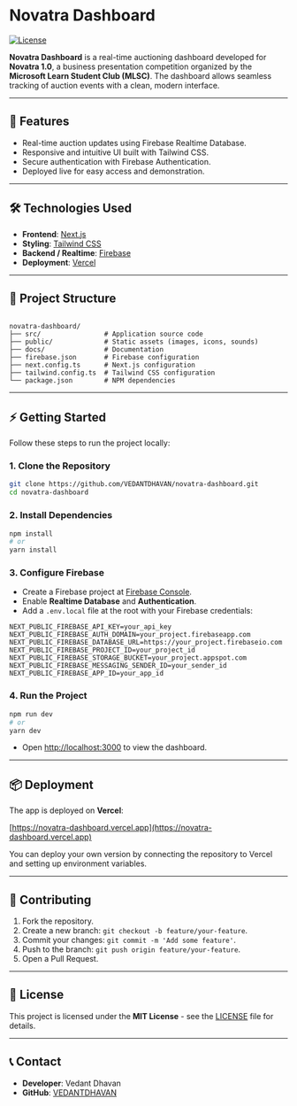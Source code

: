 # Novatra Dashboard

[![License](https://img.shields.io/badge/License-MIT-blue.svg)](LICENSE)

**Novatra Dashboard** is a real-time auctioning dashboard developed for **Novatra 1.0**, a business presentation competition organized by the **Microsoft Learn Student Club (MLSC)**. The dashboard allows seamless tracking of auction events with a clean, modern interface.

---

## 🚀 Features

- Real-time auction updates using Firebase Realtime Database.
- Responsive and intuitive UI built with Tailwind CSS.
- Secure authentication with Firebase Authentication.
- Deployed live for easy access and demonstration.

---

## 🛠 Technologies Used

- **Frontend**: [Next.js](https://nextjs.org/)
- **Styling**: [Tailwind CSS](https://tailwindcss.com/)
- **Backend / Realtime**: [Firebase](https://firebase.google.com/)
- **Deployment**: [Vercel](https://vercel.com/)

---

## 📁 Project Structure

```

novatra-dashboard/
├── src/                # Application source code
├── public/             # Static assets (images, icons, sounds)
├── docs/               # Documentation
├── firebase.json       # Firebase configuration
├── next.config.ts      # Next.js configuration
├── tailwind.config.ts  # Tailwind CSS configuration
└── package.json        # NPM dependencies

````

---

## ⚡ Getting Started

Follow these steps to run the project locally:

### 1. Clone the Repository

```bash
git clone https://github.com/VEDANTDHAVAN/novatra-dashboard.git
cd novatra-dashboard
````

### 2. Install Dependencies

```bash
npm install
# or
yarn install
```

### 3. Configure Firebase

* Create a Firebase project at [Firebase Console](https://console.firebase.google.com/).
* Enable **Realtime Database** and **Authentication**.
* Add a `.env.local` file at the root with your Firebase credentials:

```
NEXT_PUBLIC_FIREBASE_API_KEY=your_api_key
NEXT_PUBLIC_FIREBASE_AUTH_DOMAIN=your_project.firebaseapp.com
NEXT_PUBLIC_FIREBASE_DATABASE_URL=https://your_project.firebaseio.com
NEXT_PUBLIC_FIREBASE_PROJECT_ID=your_project_id
NEXT_PUBLIC_FIREBASE_STORAGE_BUCKET=your_project.appspot.com
NEXT_PUBLIC_FIREBASE_MESSAGING_SENDER_ID=your_sender_id
NEXT_PUBLIC_FIREBASE_APP_ID=your_app_id
```

### 4. Run the Project

```bash
npm run dev
# or
yarn dev
```

* Open [http://localhost:3000](http://localhost:3000) to view the dashboard.

---

## 📦 Deployment

The app is deployed on **Vercel**:

[https://novatra-dashboard.vercel.app](https://novatra-dashboard.vercel.app)

You can deploy your own version by connecting the repository to Vercel and setting up environment variables.

---

## 🤝 Contributing

1. Fork the repository.
2. Create a new branch: `git checkout -b feature/your-feature`.
3. Commit your changes: `git commit -m 'Add some feature'`.
4. Push to the branch: `git push origin feature/your-feature`.
5. Open a Pull Request.

---

## 📄 License

This project is licensed under the **MIT License** - see the [LICENSE](LICENSE) file for details.

---

## 📞 Contact

* **Developer**: Vedant Dhavan
* **GitHub**: [VEDANTDHAVAN](https://github.com/VEDANTDHAVAN)

```
